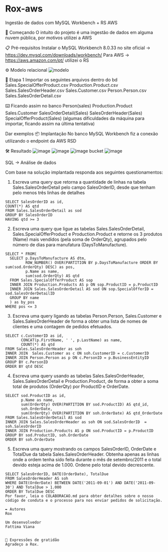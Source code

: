 # Rox-aws
Ingestão de dados com MySQL Workbench + RS AWS


🚀 Começando
O intuito do projeto é uma ingestão de dados em alguma nuvem pública, por motivos utilizei a AWS 

📋 Pré-requisitos
Instalar o MySQL Workbench 8.0.33 no site oficial -> https://dev.mysql.com/downloads/workbench/
Para AWS -> https://aws.amazon.com/pt/ utilizei o RS 

⚙️ Modelo relacional 
![modelo](https://github.com/mfatimavpinto/rox-aws/assets/102325898/6dc86d82-0e55-4dc6-9453-d00127d14eb6)

🔩 Etapa 1 
Importar os seguintes arquivos dentro do bd
Sales.SpecialOfferProduct.csv
Production.Product.csv
Sales.SalesOrderHeader.csv
Sales.Customer.csv
Person.Person.csv
Sales.SalesOrderDetail.csv

 
⌨️ Ficando assim no banco
Person(sales)
Production.Product
Sales.Customer
SalesOrderDetail(Sales)
SalesOrderHeader(Sales)
SpecialOfferProduct(Sales)
(algumas dificuldades da máquina para importar, ficando assim na última tentativa)

Dar exemplos
📦 Implantação
No banco MySQL Workbench fiz a conexão utilizando o endpoint da AWS RSD

🛠️ Resultado
![image](https://github.com/mfatimavpinto/rox-aws/assets/102325898/c1bac28c-3487-4794-9692-1b5827443f05)
![image](https://github.com/mfatimavpinto/rox-aws/assets/102325898/f9ef6a49-c5b3-44e8-bc0f-8ce987e9734f)
![image](https://github.com/mfatimavpinto/rox-aws/assets/102325898/3518ea0b-3b71-4cad-87b2-63fb74aca935)
bucket ![image](https://github.com/mfatimavpinto/rox-aws/assets/102325898/64c963e8-1ae9-4a77-8c62-c34f027cf781)


SQL -> Análise de dados

Com base na solução implantada responda aos seguintes questionamentos:

1. Escreva uma query que retorna a quantidade de linhas na tabela Sales.SalesOrderDetail pelo campo SalesOrderID, desde que tenham pelo menos três linhas de detalhes

````
SELECT SalesOrderID as id, 
COUNT(*) AS qtd 
FROM Sales.SalesOrderDetail as sod
GROUP BY SalesOrderID
HAVING qtd >= 3
````

2. Escreva uma query que ligue as tabelas Sales.SalesOrderDetail, Sales.SpecialOfferProduct e Production.Product e retorne os 3 produtos (Name) mais vendidos (pela soma de OrderQty), agrupados pelo número de dias para manufatura (DaysToManufacture).

```
SELECT * FROM(
  SELECT p.DaysToManufacture AS dtm,
         ROW_NUMBER() OVER(PARTITION BY p.DaysToManufacture ORDER BY sum(sod.OrderQty) DESC) as pos,
         p.Name as name,
         sum(sod.OrderQty) AS qtd
  FROM Sales.SpecialOfferProduct AS sop 
  INNER JOIN Production.Products AS p ON sop.ProductID = p.ProductID
  INNER JOIN Sales.SalesOrderDetail AS sod ON sop.SpecialOfferID = sod.SalesOrderDetailID
  GROUP BY name
  ) as by_pos
WHERE pos <= 3
```

3. Escreva uma query ligando as tabelas Person.Person, Sales.Customer e Sales.SalesOrderHeader de forma a obter uma lista de nomes de clientes e uma contagem de pedidos efetuados.

```
SELECT c.CustomerID as id, 
       CONCAT(p.FirstName, ' ', p.LastName) as name, 
       COUNT(*) AS qtd 
FROM Sales.SalesOrderHeader as soh
INNER JOIN	Sales.Customer as c ON soh.CustomerID = c.CustomerID
INNER JOIN Person.Person as p ON c.PersonID = p.BusinessEntityID 
GROUP BY c.PersonID
ORDER BY qtd DESC
```

4. Escreva uma query usando as tabelas Sales.SalesOrderHeader, Sales.SalesOrderDetail e Production.Product, de forma a obter a soma total de produtos (OrderQty) por ProductID e OrderDate.

```
SELECT sod.ProductID as id, 
       p.Name as name,
       sum(OrderQty) OVER(PARTITION BY sod.ProductID) AS qtd_id,
       soh.OrderDate,  
       sum(OrderQty) OVER(PARTITION BY soh.OrderDate) AS qtd_OrderDate
FROM Sales.SalesOrderDetail AS sod
INNER JOIN Sales.SalesOrderHeader as soh ON sod.SalesOrderID  = soh.SalesOrderID 
INNER JOIN Production.Products AS p ON sod.ProductID = p.ProductID 
GROUP BY sod.ProductID, soh.OrderDate
ORDER BY soh.OrderDate
```

5. Escreva uma query mostrando os campos SalesOrderID, OrderDate e TotalDue da tabela Sales.SalesOrderHeader. Obtenha apenas as linhas onde a ordem tenha sido feita durante o mês de setembro/2011 e o total devido esteja acima de 1.000. Ordene pelo total devido decrescente.

```
SELECT SalesOrderID, DATE(OrderDate), TotalDue 
FROM SalesOrderHeader AS soh 
WHERE DATE(OrderDate) BETWEEN DATE('2011-09-01') AND DATE('2011-09-30') AND TotalDue > 1.000
ORDER BY TotalDue DESC
Por favor, leia o COLABORACAO.md para obter detalhes sobre o nosso código de conduta e o processo para nos enviar pedidos de solicitação.

✒️ Autores
Rox

Um desenvolvedor 
Fattima Viana


🎁 Expressões de gratidão
Agradeço a Rox.

